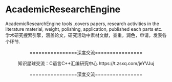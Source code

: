 # AcademicResearchEngine
AcademicResearchEngine tools ,covers papers, research activities in the literature material, weight, polishing, application, published each parts etc.学术研究搜索引擎，涵盖论文，研究活动中素材文献，查重，润色，申请，发表各个环节.


<p align="center">
================深度交流================
</p>

<p align="center">
知识星球交流：C语言C++汇编研究中心   https://t.zsxq.com/jeYVJuj

</p>
<p align="center">
================深度交流================
</p>
